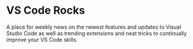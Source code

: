 # VS Code Rocks

A place for weekly news on the newest features and updates to Visual Studio Code as well as trending extensions and neat tricks to continually improve your VS Code skills.
